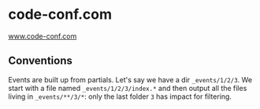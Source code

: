 # code-conf.com
www.code-conf.com

Conventions
---
Events are built up from partials. Let's say we have a dir `_events/1/2/3`. We start with a file named `_events/1/2/3/index.*` and then output all the files living in `_events/**/3/*`: only the last folder `3` has impact for filtering.
